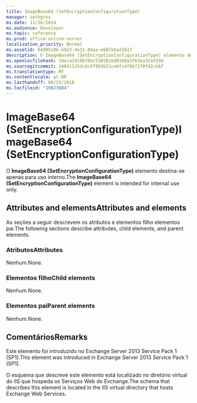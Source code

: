 ```yaml
---
title: ImageBase64 (SetEncryptionConfigurationType)
manager: sethgros
ms.date: 11/16/2014
ms.audience: Developer
ms.topic: reference
ms.prod: office-online-server
localization_priority: Normal
ms.assetid: 64905c0b-b923-4e31-84aa-e687eba31b17
description: O ImageBase64 (SetEncryptionConfigurationType) elemento destina-se apenas para uso interno.
ms.openlocfilehash: 3deca2419b70ac530581bd0160a3f63ea32a359d
ms.sourcegitcommit: 34041125dc8c5f993b21cebfc4f8b72f0fd2cb6f
ms.translationtype: MT
ms.contentlocale: pt-BR
ms.lasthandoff: 06/25/2018
ms.locfileid: "19823884"
---
```

# <a name="imagebase64-setencryptionconfigurationtype"></a><span data-ttu-id="b2b9c-103">ImageBase64 (SetEncryptionConfigurationType)</span><span class="sxs-lookup"><span data-stu-id="b2b9c-103">ImageBase64 (SetEncryptionConfigurationType)</span></span>

<span data-ttu-id="b2b9c-104">O **ImageBase64 (SetEncryptionConfigurationType)** elemento destina-se apenas para uso interno.</span><span class="sxs-lookup"><span data-stu-id="b2b9c-104">The **ImageBase64 (SetEncryptionConfigurationType)** element is intended for internal use only.</span></span> 

## <a name="attributes-and-elements"></a><span data-ttu-id="b2b9c-105">Attributes and elements</span><span class="sxs-lookup"><span data-stu-id="b2b9c-105">Attributes and elements</span></span>

<span data-ttu-id="b2b9c-106">As seções a seguir descrevem os atributos e elementos filho elementos pai.</span><span class="sxs-lookup"><span data-stu-id="b2b9c-106">The following sections describe attributes, child elements, and parent elements.</span></span>
  
### <a name="attributes"></a><span data-ttu-id="b2b9c-107">Atributos</span><span class="sxs-lookup"><span data-stu-id="b2b9c-107">Attributes</span></span>

<span data-ttu-id="b2b9c-108">Nenhum.</span><span class="sxs-lookup"><span data-stu-id="b2b9c-108">None.</span></span>
  
### <a name="child-elements"></a><span data-ttu-id="b2b9c-109">Elementos filho</span><span class="sxs-lookup"><span data-stu-id="b2b9c-109">Child elements</span></span>

<span data-ttu-id="b2b9c-110">Nenhum.</span><span class="sxs-lookup"><span data-stu-id="b2b9c-110">None.</span></span>
  
### <a name="parent-elements"></a><span data-ttu-id="b2b9c-111">Elementos pai</span><span class="sxs-lookup"><span data-stu-id="b2b9c-111">Parent elements</span></span>

<span data-ttu-id="b2b9c-112">Nenhum.</span><span class="sxs-lookup"><span data-stu-id="b2b9c-112">None.</span></span>
  
## <a name="remarks"></a><span data-ttu-id="b2b9c-113">Comentários</span><span class="sxs-lookup"><span data-stu-id="b2b9c-113">Remarks</span></span>

<span data-ttu-id="b2b9c-114">Este elemento foi introduzido no Exchange Server 2013 Service Pack 1 (SP1).</span><span class="sxs-lookup"><span data-stu-id="b2b9c-114">This element was introduced in Exchange Server 2013 Service Pack 1 (SP1).</span></span>
  
<span data-ttu-id="b2b9c-115">O esquema que descreve este elemento está localizado no diretório virtual do IIS que hospeda os Serviços Web do Exchange.</span><span class="sxs-lookup"><span data-stu-id="b2b9c-115">The schema that describes this element is located in the IIS virtual directory that hosts Exchange Web Services.</span></span>
  

